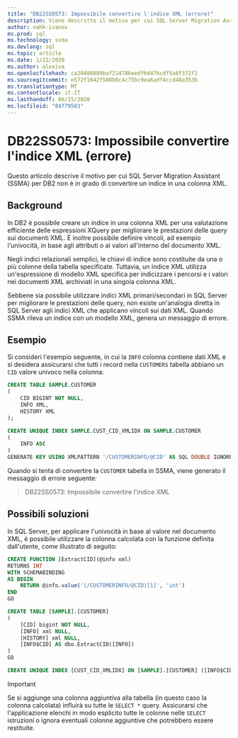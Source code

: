 ```yaml
---
title: "DB22SS0573: Impossibile convertire l'indice XML (errore)"
description: Viene descritto il motivo per cui SQL Server Migration Assistant (SSMA) per DB2 non è in grado di convertire un indice in una colonna XML.
author: nahk-ivanov
ms.prod: sql
ms.technology: ssma
ms.devlang: sql
ms.topic: article
ms.date: 1/22/2020
ms.author: alexiva
ms.openlocfilehash: ca20486089baf214786eedf6d476cdf5a8f372f2
ms.sourcegitcommit: e572f1642f588b8c4c75bc9ea6adf4ccd48a353b
ms.translationtype: MT
ms.contentlocale: it-IT
ms.lasthandoff: 06/15/2020
ms.locfileid: "84779583"
---
```

# <a name="db22ss0573-xml-index-cannot-be-converted-error"></a>DB22SS0573: Impossibile convertire l'indice XML (errore)

Questo articolo descrive il motivo per cui SQL Server Migration Assistant (SSMA) per DB2 non è in grado di convertire un indice in una colonna XML.

## <a name="background"></a>Background

In DB2 è possibile creare un indice in una colonna XML per una valutazione efficiente delle espressioni XQuery per migliorare le prestazioni delle query sui documenti XML. È inoltre possibile definire vincoli, ad esempio l'univocità, in base agli attributi o ai valori all'interno del documento XML.

Negli indici relazionali semplici, le chiavi di indice sono costituite da una o più colonne della tabella specificate. Tuttavia, un indice XML utilizza un'espressione di modello XML specifica per indicizzare i percorsi e i valori nei documenti XML archiviati in una singola colonna XML.

Sebbene sia possibile utilizzare indici XML primari/secondari in SQL Server per migliorare le prestazioni delle query, non esiste un'analogia diretta in SQL Server agli indici XML che applicano vincoli sui dati XML. Quando SSMA rileva un indice con un modello XML, genera un messaggio di errore.

## <a name="example"></a>Esempio

Si consideri l'esempio seguente, in cui la `INFO` colonna contiene dati XML e si desidera assicurarsi che tutti i record nella `CUSTOMERS` tabella abbiano un `CID` valore univoco nella colonna:

```sql
CREATE TABLE SAMPLE.CUSTOMER
(
    CID BIGINT NOT NULL,
    INFO XML,
    HISTORY XML
);

CREATE UNIQUE INDEX SAMPLE.CUST_CID_XMLIDX ON SAMPLE.CUSTOMER
(
    INFO ASC
)
GENERATE KEY USING XMLPATTERN '/CUSTOMERINFO/@CID' AS SQL DOUBLE IGNORE INVALID VALUES;
```

Quando si tenta di convertire la `CUSTOMER` tabella in SSMA, viene generato il messaggio di errore seguente:

> DB22SS0573: Impossibile convertire l'indice XML

## <a name="possible-remedies"></a>Possibili soluzioni

In SQL Server, per applicare l'univocità in base al valore nel documento XML, è possibile utilizzare la colonna calcolata con la funzione definita dall'utente, come illustrato di seguito:

```sql
CREATE FUNCTION [ExtractCID](@info xml)
RETURNS INT
WITH SCHEMABINDING
AS BEGIN
    RETURN @info.value('(/CUSTOMERINFO/@CID)[1]', 'int')  
END
GO

CREATE TABLE [SAMPLE].[CUSTOMER]
(
    [CID] bigint NOT NULL,
    [INFO] xml NULL,
    [HISTORY] xml NULL,
    [INFO$CID] AS dbo.ExtractCID([INFO])
)
GO

CREATE UNIQUE INDEX [CUST_CID_XMLIDX] ON [SAMPLE].[CUSTOMER] ([INFO$CID])
```

> [!IMPORTANT]
> Se si aggiunge una colonna aggiuntiva alla tabella (in questo caso la colonna calcolata) influirà su tutte le `SELECT *` query. Assicurarsi che l'applicazione elenchi in modo esplicito tutte le colonne nelle `SELECT` istruzioni o ignora eventuali colonne aggiuntive che potrebbero essere restituite.
